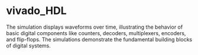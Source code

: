# vivado_HDL
The simulation displays waveforms over time, illustrating the behavior of basic digital components like counters, decoders, multiplexers, encoders, and flip-flops. The simulations demonstrate the fundamental building blocks of digital systems.

